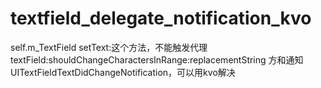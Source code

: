# textfield_delegate_notification_kvo

self.m_TextField setText:这个方法，不能触发代理textField:shouldChangeCharactersInRange:replacementString
            方和通知UITextFieldTextDidChangeNotification，可以用kvo解决
